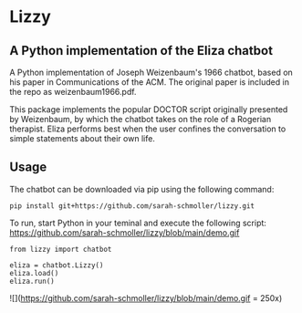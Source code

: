 # Lizzy
## A Python implementation of the Eliza chatbot

A Python implementation of Joseph Weizenbaum's 1966 chatbot, based on his paper in Communications of the ACM. The original paper is included in the repo as weizenbaum1966.pdf.

This package implements the popular DOCTOR script originally presented by Weizenbaum, by which the chatbot takes on the role of a Rogerian therapist. Eliza performs best when the user confines the conversation to simple statements about their own life.

## Usage

The chatbot can be downloaded via pip using the following command:

```
pip install git+https://github.com/sarah-schmoller/lizzy.git
```

To run, start Python in your teminal and execute the following script:
https://github.com/sarah-schmoller/lizzy/blob/main/demo.gif
```
from lizzy import chatbot

eliza = chatbot.Lizzy()
eliza.load()
eliza.run()

```

![](https://github.com/sarah-schmoller/lizzy/blob/main/demo.gif = 250x)